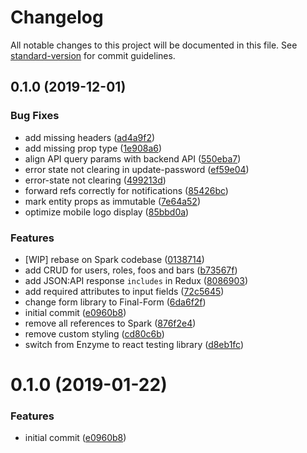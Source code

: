 # Changelog

All notable changes to this project will be documented in this file. See [standard-version](https://github.com/conventional-changelog/standard-version) for commit guidelines.

## 0.1.0 (2019-12-01)


### Bug Fixes

* add missing headers ([ad4a9f2](https://bitbucket.org/eldosoftware/sample-app/commits/ad4a9f2))
* add missing prop type ([1e908a6](https://bitbucket.org/eldosoftware/sample-app/commits/1e908a6))
* align API query params with backend API ([550eba7](https://bitbucket.org/eldosoftware/sample-app/commits/550eba7))
* error state not clearing in update-password ([ef59e04](https://bitbucket.org/eldosoftware/sample-app/commits/ef59e04))
* error-state not clearing ([499213d](https://bitbucket.org/eldosoftware/sample-app/commits/499213d))
* forward refs correctly for notifications ([85426bc](https://bitbucket.org/eldosoftware/sample-app/commits/85426bc))
* mark entity props as immutable ([7e64a52](https://bitbucket.org/eldosoftware/sample-app/commits/7e64a52))
* optimize mobile logo display ([85bbd0a](https://bitbucket.org/eldosoftware/sample-app/commits/85bbd0a))


### Features

* [WIP] rebase on Spark codebase ([0138714](https://bitbucket.org/eldosoftware/sample-app/commits/0138714))
* add CRUD for users, roles, foos and bars ([b73567f](https://bitbucket.org/eldosoftware/sample-app/commits/b73567f))
* add JSON:API response `includes` in Redux ([8086903](https://bitbucket.org/eldosoftware/sample-app/commits/8086903))
* add required attributes to input fields ([72c5645](https://bitbucket.org/eldosoftware/sample-app/commits/72c5645))
* change form library to Final-Form ([6da6f2f](https://bitbucket.org/eldosoftware/sample-app/commits/6da6f2f))
* initial commit ([e0960b8](https://bitbucket.org/eldosoftware/sample-app/commits/e0960b8))
* remove all references to Spark ([876f2e4](https://bitbucket.org/eldosoftware/sample-app/commits/876f2e4))
* remove custom styling ([cd80c6b](https://bitbucket.org/eldosoftware/sample-app/commits/cd80c6b))
* switch from Enzyme to react testing library ([d8eb1fc](https://bitbucket.org/eldosoftware/sample-app/commits/d8eb1fc))

<a name="0.1.0"></a>
# 0.1.0 (2019-01-22)


### Features

* initial commit ([e0960b8](https://bitbucket.org/eldosoftware/sample-app/commits/e0960b8))
